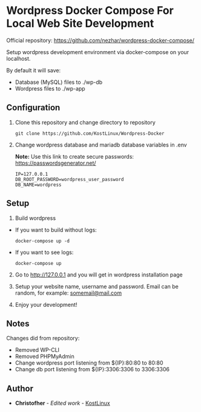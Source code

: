 # Wordpress Docker Compose For Local Web Site Development

Official repository: https://github.com/nezhar/wordpress-docker-compose/

Setup wordpress development environment via docker-compose on your localhost.

By default it will save:
- Database (MySQL) files to ./wp-db 
- Wordpress files to ./wp-app

## Configuration

1. Clone this repository and change directory to repository

	```
	git clone https://github.com/KostLinux/Wordpress-Docker
	```

2. Change wordpress database and mariadb database variables in .env

	**Note:** Use this link to create secure passwords: https://passwordsgenerator.net/

	```
	IP=127.0.0.1
	DB_ROOT_PASSWORD=wordpress_user_password
	DB_NAME=wordpress
	```

## Setup

1. Build wordpress

- If you want to build without logs:

	`docker-compose up -d`

- If you want to see logs:

	`docker-compose up`

2. Go to http://127.0.0.1 and you will get in wordpress installation page

3. Setup your website name, username and password. Email can be random, for example: somemail@mail.com

4. Enjoy your development!

## Notes

Changes did from repository:

- Removed WP-CLI
- Removed PHPMyAdmin
- Change wordpress port listening from ${IP}:80:80 to 80:80
- Change db port listening from ${IP}:3306:3306 to 3306:3306

## Author
* **Christofher** - *Edited work* - [KostLinux](https://github.com/KostLinux)
